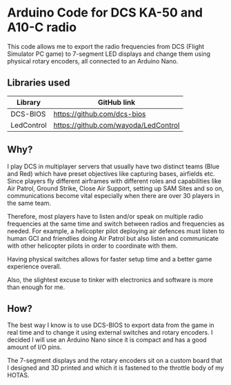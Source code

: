 # Arduino Code for DCS KA-50 and A10-C radio

This code allows me to export the radio frequencies from DCS (Flight Simulator PC game) to 7-segment LED displays and change them using physical rotary encoders, all connected to an Arduino Nano.

## Libraries used
| Library | GitHub link|
| ------ | ------ |
| DCS-BIOS | https://github.com/dcs-bios |
| LedControl | https://github.com/wayoda/LedControl |

## Why?
I play DCS in multiplayer servers that usually have two distinct teams (Blue and Red) which have preset objectives like capturing bases, airfields etc. Since players fly different airframes with different roles and capabilities like Air Patrol, Ground Strike, Close Air Support, setting up SAM Sites and so on, communications become vital especially when there are over 30 players in the same team.

Therefore, most players have to listen and/or speak on multiple radio frequencies at the same time and switch between radios and frequencies as needed. For example, a helicopter pilot deploying air defences must listen to human GCI and friendlies doing Air Patrol but also listen and communicate with other helicopter pilots in order to coordinate with them.

Having physical switches allows for faster setup time and a better game experience overall.

Also, the slightest excuse to tinker with electronics and software is more than enough for me.

## How?
The best way I know is to use DCS-BIOS to export data from the game in real time and to change it using external switches and rotary encoders. I decided I will use an Arduino Nano since it is compact and has a good amount of I/O pins.

The 7-segment displays and the rotary encoders sit on a custom board that I designed and 3D printed and which it is fastened to the throttle body of my HOTAS.
